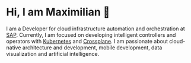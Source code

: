 # Hi, I am Maximilian 🚀
I am a Developer for cloud infrastructure automation and orchestration at [SAP](https://github.com/SAP). Currently, I am focused on developing intelligent controllers and operators with [Kubernetes](https://github.com/kubernetes/kubernetes) and [Crossplane](https://github.com/crossplane/crossplane). I am passionate about cloud-native architecture and development, mobile development, data visualization and artificial intelligence.